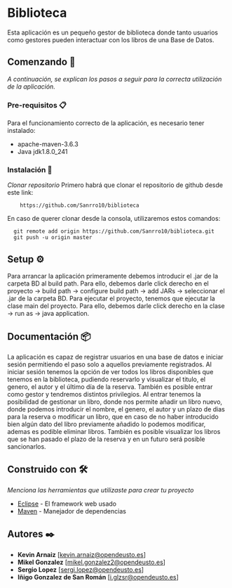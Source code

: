 # Biblioteca

Esta aplicación es un pequeño gestor de biblioteca donde tanto usuarios como gestores pueden interactuar con los libros de una Base de Datos.

## Comenzando 🚀

_A continuación, se explican los pasos a seguir para la correcta utilización de la aplicación._


### Pre-requisitos 📋

Para el funcionamiento correcto de la aplicación, es necesario tener instalado:
  - apache-maven-3.6.3
  - Java jdk1.8.0_241

### Instalación 🔧

_Clonar repositorio_
  Primero habrá que clonar el repositorio de github desde este link:
```
    https://github.com/Sanrro10/biblioteca
```
  En caso de querer clonar desde la consola, utilizaremos estos comandos:
```
  git remote add origin https://github.com/Sanrro10/biblioteca.git
  git push -u origin master
  ```

## Setup ⚙️

Para arrancar la aplicación primeramente debemos introducir el .jar de la carpeta BD al build path. Para ello, debemos darle click derecho en el proyecto -> build path -> configure build path -> add JARs -> seleccionar el .jar de la carpeta BD. 
Para ejecutar el proyecto, tenemos que ejecutar la clase main del proyecto. Para ello, debemos darle click derecho en la clase -> run as -> java application. 



## Documentación 📦

La aplicación es capaz de registrar usuarios en una base de datos e iniciar sesión permitiendo el paso solo a aquellos previamente registrados. Al iniciar sesión tenemos la opción de ver todos los libros disponibles que tenemos en la biblioteca, pudiendo reservarlo y visualizar el titulo, el genero, el autor y el último día de la reserva. También es posible entrar como gestor y tendremos distintos privilegios. Al entrar tenemos la posibilidad de gestionar un libro, donde nos permite añadir un libro nuevo, donde podemos introducir el nombre, el genero, el autor y un plazo de dias para la reserva o modificar un libro, que en caso de no haber introducido bien algún dato del libro previamente añadido lo podemos modificar, ademas es podible eliminar libros. También es posible visualizar los libros que se han pasado el plazo de la reserva y en un futuro será posible sancionarlos. 

## Construido con 🛠️

_Menciona las herramientas que utilizaste para crear tu proyecto_

* [Eclipse](https://www.eclipse.org/) - El framework web usado
* [Maven](https://maven.apache.org/) - Manejador de dependencias


## Autores ✒️

* **Kevin Arnaiz**  [kevin.arnaiz@opendeusto.es]
* **Mikel Gonzalez**  [mikel.gonzalez2@opendeusto.es]
* **Sergio Lopez**  [sergi.lopez@opendeusto.es]
* **Iñigo Gonzalez de San Román** [i.glzsr@opendeusto.es]



